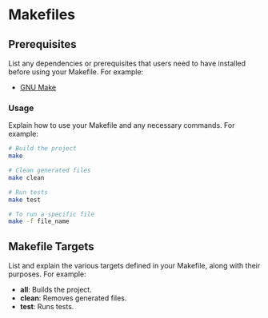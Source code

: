 # Makefiles

## Prerequisites

List any dependencies or prerequisites that users need to have installed before using your Makefile. For example:

- [GNU Make](https://www.gnu.org/software/make/manual/html_node/index.html#SEC_Contents)

### Usage

Explain how to use your Makefile and any necessary commands. For example:

```bash
# Build the project
make

# Clean generated files
make clean

# Run tests
make test

# To run a specific file
make -f file_name
```

## Makefile Targets

List and explain the various targets defined in your Makefile, along with their purposes. For example:

- **all**: Builds the project.
- **clean**: Removes generated files.
- **test**: Runs tests.

